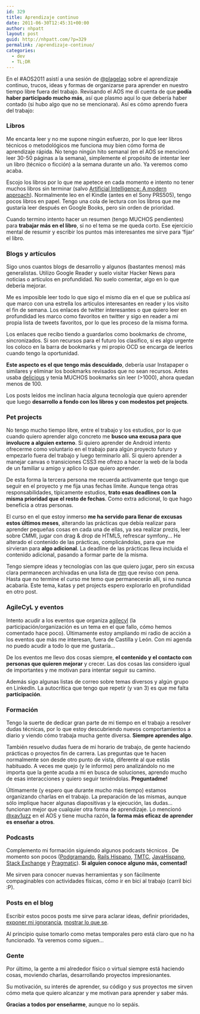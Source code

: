 ```yaml
---
id: 329
title: Aprendizaje continuo
date: 2011-06-30T12:45:31+00:00
author: nhpatt
layout: post
guid: http://nhpatt.com/?p=329
permalink: /aprendizaje-continuo/
categories:
  - dev
  - TL;DR
---
```

En el #AOS2011 asistí a una sesión de [@plagelao](https://twitter.com/plagelao) sobre el aprendizaje continuo, trucos, ideas y formas de organizarse para aprender en nuestro tiempo libre fuera del trabajo. Revisando el AOS me di cuenta de que **podía haber participado mucho más**, así que plasmo aquí lo que debería haber contado (si hubo algo que no se mencionara). Así es cómo aprendo fuera del trabajo:

### Libros

Me encanta leer y no me supone ningún esfuerzo, por lo que leer libros técnicos o metodológicos me funciona muy bien cómo forma de aprendizaje rápida. No tengo ningún hito semanal (en el AOS se mencionó leer 30-50 páginas a la semana), simplemente el propósito de intentar leer un libro (técnico o ficción) a la semana durante un año. Ya veremos como acaba.

Escojo los libros por lo que me apetece en cada momento e intento no tener muchos libros sin terminar (salvo [Artificial Intelligence: A modern approach](http://books.google.es/books?id=8jZBksh-bUMC)). Normalmente leo en el Kindle (antes en el Sony PRS505), tengo pocos libros en papel. Tengo una cola de lectura con los libros que me gustaría leer después en Google Books, pero sin orden de prioridad.

Cuando termino intento hacer un resumen (tengo MUCHOS pendientes) para **trabajar más en el libro**, si no el tema se me queda corto. Ese ejercicio mental de resumir y escribir los puntos más interesantes me sirve para &#8216;fijar&#8217; el libro.

### Blogs y artículos

Sigo unos cuantos blogs de desarrollo y algunos (bastantes menos) más generalistas. Utilizo Google Reader y suelo visitar Hacker News para noticias o artículos en profundidad. No suelo comentar, algo en lo que debería mejorar.

Me es imposible leer todo lo que sigo el mismo día en el que se publica así que marco con una estrella los artículos interesantes en reader y los visito el fin de semana. Los enlaces de twitter interesantes o que quiero leer en profundidad les marco como favoritos en twitter y sigo en reader a mi propia lista de tweets favoritos, por lo que les proceso de la misma forma.

Los enlaces que recibo tiendo a guardarlos como bookmarks de chrome, sincronizados. Si son recursos para el futuro los clasifico, si es algo urgente los coloco en la barra de bookmarks y mi propio OCD se encarga de leerlos cuando tengo la oportunidad.

**Este aspecto es el que tengo más descuidado**, debería usar Instapaper o similares y eliminar los bookmarks revisados que no sean recursos. Antes usaba [delicious](https://delicious.com/) y tenía MUCHOS bookmarks sin leer (>1000), ahora quedan menos de 100.

Los posts leídos me inclinan hacia alguna tecnología que quiero aprender que luego **desarrollo a fondo con los libros y con modestos pet projects**.

### Pet projects

No tengo mucho tiempo libre, entre el trabajo y los estudios, por lo que cuando quiero aprender algo concreto me **busco una excusa para que involucre a alguien externo**. Si quiero aprender de Android intento ofrecerme como voluntario en el trabajo para algún proyecto futuro y empezarlo fuera del trabajo y luego terminarlo allí. Si quiero aprender a manejar canvas o transiciones CSS3 me ofrezo a hacer la web de la boda de un familiar u amigo y aplico lo que quiero aprender.

De esta forma la tercera persona me recuerda activamente que tengo que seguir en el proyecto y me fija unas fechas límite. Aunque tenga otras responsabilidades, típicamente estudios, **trato esas deadlines con la misma prioridad que el resto de fechas**. Como extra adicional, lo que hago beneficia a otras personas.

El curso en el que estoy inmerso **me ha servido para llenar de excusas estos últimos meses**, alterando las prácticas que debía realizar para aprender pequeñas cosas en cada una de ellas, ya sea realizar prezis, leer sobre CMMI, jugar con drag & drop de HTML5, refrescar symfony&#8230; He alterado el contenido de las prácticas, complicándolas, para que me sirvieran para **algo adicional**. La deadline de las prácticas lleva incluida el contenido adicional, pasando a formar parte de la misma.

Tengo siempre ideas y tecnologías con las que quiero jugar, pero sin excusa clara permanecen archivadas en una lista de [rtm](http://www.rememberthemilk.com/) que reviso con pena. Hasta que no termine el curso me temo que permanecerán allí, si no nunca acabaría. Este tema, katas y pet projects espero explorarlo en profundidad en otro post.

### AgileCyL y eventos

Intento acudir a los eventos que organiza [agilecyl](http://agilecyl.org/) (la participación/organización es un tema en el que fallo, cómo hemos comentado hace poco). Últimamente estoy ampliando mi radio de acción a los eventos que más me interesan, fuera de Castilla y León. Con mi agenda no puedo acudir a todo lo que me gustaría&#8230;

De los eventos me llevo dos cosas siempre, **el contenido y el contacto con personas que quieren mejorar** y crecer. Las dos cosas las considero igual de importantes y me motivan para intentar seguir su camino.

Además sigo algunas listas de correo sobre temas diversos y algún grupo en LinkedIn. La autocrítica que tengo que repetir (y van 3) es que me falta **participación**.

### Formación

Tengo la suerte de dedicar gran parte de mi tiempo en el trabajo a resolver dudas técnicas, por lo que estoy descubriendo nuevos comportamientos a diario y viendo cómo trabaja mucha gente diversa. **Siempre aprendes algo**.

También resuelvo dudas fuera de mi horario de trabajo, de gente haciendo prácticas o proyectos fin de carrera. Las preguntas que te hacen normalmente son desde otro punto de vista, diferente al que estás habituado. A veces me quejo (y le informo) pero analizándolo no me importa que la gente acuda a mi en busca de soluciones, aprendo mucho de esas interacciones y quiero seguir teniéndolas. **Preguntadme!**

Últimamente (y espero que durante mucho más tiempo) estamos organizando charlas en el trabajo. La preparación de las mismas, aunque sólo implique hacer algunas diapositivas y la ejecución, las dudas&#8230; funcionan mejor que cualquier otra forma de aprendizaje. Lo mencionó [@xav1uzz](https://twitter.com/xav1uzz) en el AOS y tiene mucha razón, **la forma más eficaz de aprender es enseñar a otros**.

### Podcasts

Complemento mi formación siguiendo algunos podcasts técnicos . De momento son pocos ([Podgramando](https://twitter.com/podgramando), [Rails Hispano](http://railshispano.es/), [TMTC](http://teachmetocode.com/podcast/), [JavaHispano](http://feeds2.feedburner.com/JHPodcasts), [Stack Exchange](http://blog.stackoverflow.com/category/podcasts/) y [Pragmatic](https://pragprog.com/podcasts)). **Si alguien conoce alguno más, comentad!**

Me sirven para conocer nuevas herramientas y son fácilmente compaginables con actividades físicas, cómo ir en bici al trabajo (carril bici :P).

### Posts en el blog

Escribir estos pocos posts me sirve para aclarar ideas, definir prioridades, [exponer mi ignorancia](http://www.oreilly.com/ofps/), [mostrar lo que se](http://www.oreilly.com/ofps/).

Al principio quise tomarlo como metas temporales pero está claro que no ha funcionado. Ya veremos como siguen&#8230;

### Gente

Por último, la gente a mi alrededor físico o virtual siempre está haciendo cosas, moviendo charlas, desarrollando proyectos impresionantes.

Su motivación, su interés de aprender, su código y sus proyectos me sirven cómo meta que quiero alcanzar y me motivan para aprender y saber más.

**Gracias a todos por enseñarme**, aunque no lo sepáis.

